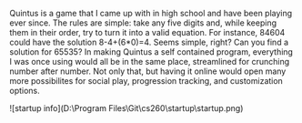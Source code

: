 Quintus is a game that I came up with in high school and have been playing ever since.
The rules are simple: take any five digits and, while keeping them in their order,
try to turn it into a valid equation.
For instance, 84604 could have the solution 8-4+(6*0)=4. Seems simple, right?
Can you find a solution for 65535?
In making Quintus a self contained program, everything I was once using would all be in 
the same place, streamlined for crunching number after number.
Not only that, but having it online would open many more possibilites for social play,
progression tracking, and customization options.

![startup info](D:\Program Files\Git\cs260\startup\startup.png)